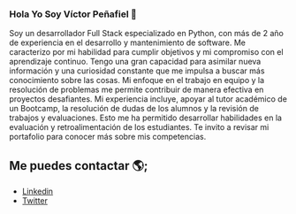 ### Hola Yo Soy Víctor Peñafiel 👋

Soy un desarrollador Full Stack especializado en Python, con más de 2 año de experiencia en el desarrollo y mantenimiento de software. Me caracterizo por mi habilidad para cumplir objetivos y mi compromiso con el aprendizaje continuo. Tengo una gran capacidad para asimilar nueva información y una curiosidad constante que me impulsa a buscar más conocimiento sobre las cosas. Mi enfoque en el trabajo en equipo y la resolución de problemas me permite contribuir de manera efectiva en proyectos desafiantes. Mi experiencia incluye, apoyar al tutor académico de un Bootcamp, la resolución de dudas de los alumnos y la revisión de trabajos y evaluaciones. Esto me ha permitido desarrollar habilidades en la evaluación y retroalimentación de los estudiantes. 
Te invito a revisar mi portafolio para conocer más sobre mis competencias.


## Me puedes contactar 🌎;
 - [Linkedin](https://www.linkedin.com/in/victorpenafiel/)
 - [Twitter](https://twitter.com/newen_do)
<!--
**VictorPenafiel/VictorPenafiel** is a ✨ _special_ ✨ repository because its `README.md` (this file) appears on your GitHub profile.

Here are some ideas to get you started:

- 🔭 I’m currently working on ...
- 🌱 I’m currently learning ...
- 👯 I’m looking to collaborate on ...
- 🤔 I’m looking for help with ...
- 💬 Ask me about ...
- 📫 How to reach me: ...
- 😄 Pronouns: ...
- ⚡ Fun fact: ...
-->
